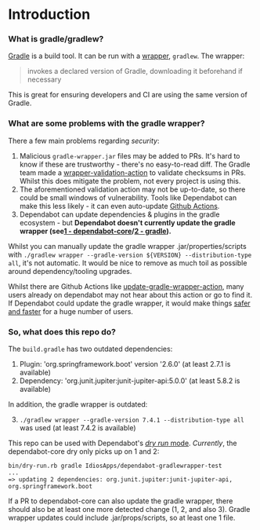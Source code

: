 # Introduction

### What is gradle/gradlew?
[Gradle](https://docs.gradle.org/current/userguide/userguide.html) is a build tool. It can be run with a [wrapper](https://docs.gradle.org/current/userguide/gradle_wrapper.html), `gradlew`. The wrapper:
> invokes a declared version of Gradle, downloading it beforehand if necessary

This is great for ensuring developers and CI are using the same version of Gradle.

### What are some problems with the gradle wrapper?
There a few main problems regarding *security*:
1. Malicious `gradle-wrapper.jar` files may be added to PRs. It's hard to know if these are trustworthy - there's no easy-to-read diff. The Gradle team made a [wrapper-validation-action](https://github.com/gradle/wrapper-validation-action) to validate checksums in PRs. Whilst this does mitigate the problem, not every project is using this.
2. The aforementioned validation action may not be up-to-date, so there could be small windows of vulnerability. Tools like Dependabot can make this less likely - it can even auto-update [Github Actions](https://github.com/gradle/wrapper-validation-action/pull/58).
3. Dependabot can update dependencies & plugins in the gradle ecosystem - but **Dependabot doesn't currently update the gradle wrapper (see[1 - dependabot-core](https://github.com/dependabot/dependabot-core/issues/2223)/[2 - gradle](https://github.com/gradle/gradle/issues/20438)).**

Whilst you can manually update the gradle wrapper .jar/properties/scripts with `./gradlew wrapper --gradle-version ${VERSION} --distribution-type all`, it's not automatic.
It would be nice to remove as much toil as possible around dependency/tooling upgrades.

Whilst there are Github Actions like [update-gradle-wrapper-action](https://github.com/marketplace/actions/update-gradle-wrapper-action), many users already on dependabot may not hear about this action or go to find it. If Dependabot could update the gradle wrapper, it would make things [safer and faster](https://docs.gradle.org/7.0.2/release-notes.html#performance-improvements) for a huge number of users.

### So, what does this repo do?

The `build.gradle` has two outdated dependencies:

1. Plugin: 'org.springframework.boot' version '2.6.0' (at least 2.7.1 is available)
2. Dependency: 'org.junit.jupiter:junit-jupiter-api:5.0.0' (at least 5.8.2 is available)

In addition, the gradle wrapper is outdated:

3. `./gradlew wrapper --gradle-version 7.4.1 --distribution-type all` was used (at least 7.4.2 is available)

This repo can be used with Dependabot's [_dry run_ mode](https://github.com/dependabot/dependabot-core#dry-run-script).
*Currently*, the dependabot-core dry only picks up on 1 and 2:

```shell
bin/dry-run.rb gradle IdiosApps/dependabot-gradlewrapper-test
...
=> updating 2 dependencies: org.junit.jupiter:junit-jupiter-api, org.springframework.boot
```

If a PR to dependabot-core can also update the gradle wrapper, there should also be at least one more detected change (1, 2, and also 3). Gradle wrapper updates could include .jar/props/scripts, so at least one 1 file.
